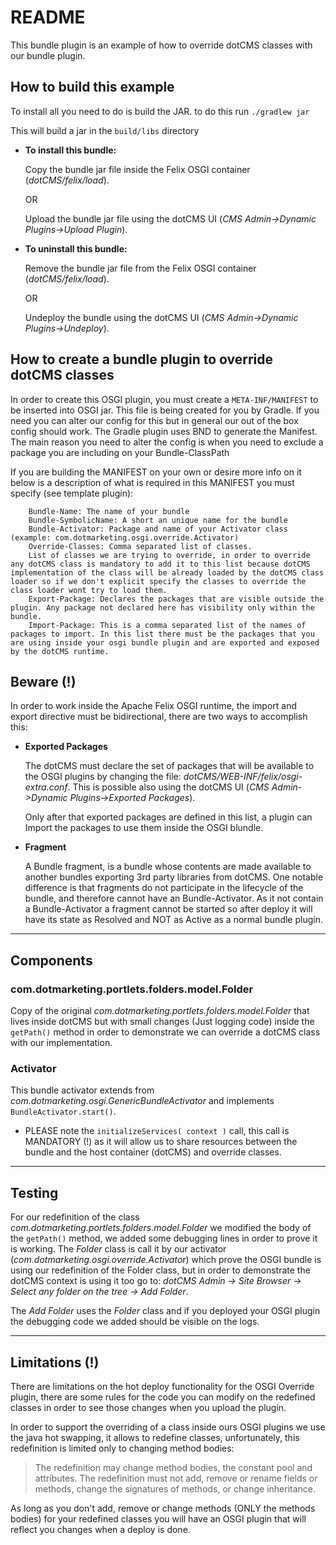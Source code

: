 # README

This bundle plugin is an example of how to override dotCMS classes with our bundle plugin.

## How to build this example

To install all you need to do is build the JAR. to do this run
`./gradlew jar`

This will build a jar in the `build/libs` directory

* **To install this bundle:**

    Copy the bundle jar file inside the Felix OSGI container (*dotCMS/felix/load*).
        
    OR
        
    Upload the bundle jar file using the dotCMS UI (*CMS Admin->Dynamic Plugins->Upload Plugin*).

* **To uninstall this bundle:**
    
    Remove the bundle jar file from the Felix OSGI container (*dotCMS/felix/load*).

    OR

    Undeploy the bundle using the dotCMS UI (*CMS Admin->Dynamic Plugins->Undeploy*).

## How to create a bundle plugin to override dotCMS classes

In order to create this OSGI plugin, you must create a `META-INF/MANIFEST` to be inserted into OSGI jar.
This file is being created for you by Gradle. If you need you can alter our config for this but in general our out of the box config should work.
The Gradle plugin uses BND to generate the Manifest. The main reason you need to alter the config is when you need to exclude a package you are including on your Bundle-ClassPath

If you are building the MANIFEST on your own or desire more info on it below is a description of what is required in this MANIFEST you must specify (see template plugin):

```
    Bundle-Name: The name of your bundle
    Bundle-SymbolicName: A short an unique name for the bundle
    Bundle-Activator: Package and name of your Activator class (example: com.dotmarketing.osgi.override.Activator)
    Override-Classes: Comma separated list of classes.
    List of classes we are trying to override, in order to override any dotCMS class is mandatory to add it to this list because dotCMS implementation of the class will be already loaded by the dotCMS class loader so if we don't explicit specify the classes to override the class loader wont try to load them.
    Export-Package: Declares the packages that are visible outside the plugin. Any package not declared here has visibility only within the bundle.
    Import-Package: This is a comma separated list of the names of packages to import. In this list there must be the packages that you are using inside your osgi bundle plugin and are exported and exposed by the dotCMS runtime.
```

## Beware (!)

In order to work inside the Apache Felix OSGI runtime, the import and export directive must be bidirectional, there are two ways to accomplish this:

* **Exported Packages**

    The dotCMS must declare the set of packages that will be available to the OSGI plugins by changing the file: *dotCMS/WEB-INF/felix/osgi-extra.conf*.
This is possible also using the dotCMS UI (*CMS Admin->Dynamic Plugins->Exported Packages*).

    Only after that exported packages are defined in this list, a plugin can Import the packages to use them inside the OSGI blundle.
    
* **Fragment**

    A Bundle fragment, is a bundle whose contents are made available to another bundles exporting 3rd party libraries from dotCMS.
One notable difference is that fragments do not participate in the lifecycle of the bundle, and therefore cannot have an Bundle-Activator.
As it not contain a Bundle-Activator a fragment cannot be started so after deploy it will have its state as Resolved and NOT as Active as a normal bundle plugin.

---
## Components

### com.dotmarketing.portlets.folders.model.Folder

Copy of the original *com.dotmarketing.portlets.folders.model.Folder* that lives inside dotCMS but with small changes (Just logging code) inside the `getPath()` method in order to demonstrate we can override a dotCMS class with our implementation.

### Activator

This bundle activator extends from *com.dotmarketing.osgi.GenericBundleActivator* and implements `BundleActivator.start()`.

* PLEASE note the `initializeServices( context )` call, this call is MANDATORY (!) as it will allow us to share resources between the bundle and the host container (dotCMS) and override classes.

---
## Testing

For our redefinition of the class *com.dotmarketing.portlets.folders.model.Folder* we modified the body of the `getPath()` method, we added some debugging lines in order to prove it is working.
The *Folder* class is call it by our activator (*com.dotmarketing.osgi.override.Activator*) which prove the OSGI bundle is using our redefinition of the Folder class, but in order to demonstrate the dotCMS context is using it too go to:
*dotCMS Admin -> Site Browser -> Select any folder on the tree -> Add Folder*.

The *Add Folder* uses the *Folder* class and if you deployed your OSGI plugin the debugging code we added should be visible on the logs.

---

## Limitations (!)

There are limitations on the hot deploy functionality for the OSGI Override plugin, there are some rules for the code you can modify on the redefined classes in order to see those changes when you upload the plugin.

In order to support the overriding of a class inside ours OSGI plugins we use the java hot swapping, it allows to redefine classes, unfortunately, this redefinition is limited only to changing method bodies:

> The redefinition may change method bodies, the constant pool and attributes. The redefinition must not add, remove or rename fields or methods, change the signatures of methods, or change inheritance.

As long as you don't add, remove or change methods (ONLY the methods bodies) for your redefined classes you will have an OSGI plugin that will reflect you changes when a deploy is done.